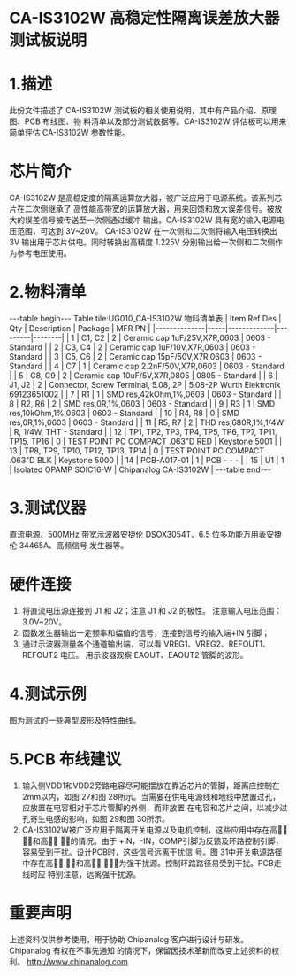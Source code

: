  # CA-IS3102W 高稳定性隔离误差放大器测试板说明


# 1.描述
此份文件描述了 CA-IS3102W 测试板的相关使用说明，其中有产品介绍、原理图、PCB 布线图、物
料清单以及部分测试数据等。CA-IS3102W 评估板可以用来简单评估 CA-IS3102W 参数性能。


# 芯片简介
CA-IS3102W 是高稳定度的隔离运算放大器，被广泛应用于电源系统。该系列芯片在二次侧继承了
高性能高带宽的运算放大器，用来回馈和放大误差信号。被放大的误差信号被传送至一次侧通过缓冲
输出。CA-IS3102W 具有宽的输入电源电压范围，可达到 3V~20V。
CA-IS3102W 在一次侧和二次侧将输入电压转换出 3V 输出用于芯片供电。同时转换出高精度
1.225V 分别输出给一次侧和二次侧作为参考电压使用。


# 2.物料清单
---table begin---
Table tile:UG010_CA-IS3102W 物料清单表
| Item Ref Des | Qty | Description | Package | MFR PN |
|--------------|-----|-------------|---------|--------|
| 1            | C1, C2 | 2 | Ceramic cap 1uF/25V,X7R,0603 | 0603 - Standard |
| 2            | C3, C4 | 2 | Ceramic cap 1uF/10V,X7R,0603 | 0603 - Standard |
| 3            | C5, C6 | 2 | Ceramic cap 15pF/50V,X7R,0603 | 0603 - Standard |
| 4            | C7 | 1 | Ceramic cap 2.2nF/50V,X7R,0603 | 0603 - Standard |
| 5            | C8, C9 | 2 | Ceramic cap 10uF/5V,X7R,0805 | 0805 - Standard |
| 6            | J1, J2 | 2 | Connector, Screw Terminal, 5.08, 2P | 5.08-2P Wurth Elektronik 69123651002 |
| 7            | R1 | 1 | SMD res,42kOhm,1%,0603 | 0603 - Standard |
| 8            | R2, R6 | 2 | SMD res,0R,1%,0603 | 0603 - Standard |
| 9            | R3 | 1 | SMD res,10kOhm,1%,0603 | 0603 - Standard |
| 10           | R4, R8 | 0 | SMD res,0R,1%,0603 | 0603 - Standard |
| 11           | R5, R7 | 2 | THD res,680R,1%,1/4W | R, 1/4W, THT - Standard |
| 12           | TP1, TP2, TP3, TP4, TP5, TP6, TP7, TP11, TP15, TP16 | 0 | TEST POINT PC COMPACT .063"D RED | Keystone 5001 |
| 13           | TP8, TP9, TP10, TP12, TP13, TP14 | 0 | TEST POINT PC COMPACT .063"D BLK | Keystone 5000 |
| 14           | PCB-A017-01 | 1 | PCB - - - |
| 15           | U1 | 1 | Isolated OPAMP SOIC16-W | Chipanalog CA-IS3102W |
---table end---


#  3.测试仪器
直流电源、500MHz 带宽示波器安捷伦 DSOX3054T、6.5 位多功能万用表安捷伦 34465A、高频信号
发生器等。


# 硬件连接
1. 将直流电压源连接到 J1 和 J2；注意 J1 和 J2 的极性。
注意输入电压范围：3.0V~20V。
2. 函数发生器输出一定频率和幅值的信号，连接到信号的输入端+IN 引脚；
3. 通过示波器测量各个通道输出端，可以看 VREG1、VREG2、REFOUT1、REFOUT2 电压。
用示波器观察 EAOUT、EAOUT2 管脚的波形。


# 4.测试示例
图为测试的一些典型波形及特性曲线。


# 5.PCB 布线建议
1. 输入侧VDD1和VDD2旁路电容尽可能摆放在靠近芯片的管脚，距离应控制在2mm以内，如图 27和图
28所示。当需要在供电电源线和地线中放置过孔，应放置在电容相对于芯片管脚的外侧，而非放置
在电容和芯片之间，以减少过孔寄生电感的影响，如图 29和图 30所示。
2. CA-IS3102W被广泛应用于隔离开关电源以及电机控制，这些应用中存在高￾￾
￾￾和高￾￾
￾￾的情况。由于
+IN，-IN，COMP引脚为反馈及环路控制引脚，容易受到干扰。设计PCB时，这些信号远离干扰信
号。图 31中开关电源路径中存在高￾￾
￾￾和高￾￾
￾￾，为强干扰源。控制环路路径易受到干扰。PCB走线时应
特别注意，远离强干扰源。




# 重要声明
上述资料仅供参考使用，用于协助 Chipanalog 客户进行设计与研发。Chipanalog 有权在不事先通知
的情况下，保留因技术革新而改变上述资料的权利。
 http://www.chipanalog.com
